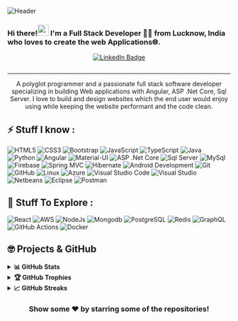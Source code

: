 ![Header](https://i.imgur.com/3JU0kZy.png)

### Hi there!<img src="https://media.giphy.com/media/hvRJCLFzcasrR4ia7z/giphy.gif" width="25"> I'm a Full Stack Developer :woman_technologist: from Lucknow, India who loves to create the web Applications🌐.

<div id="badges" align="center">
  <a href="https://www.linkedin.com/in/alisha-creator/">
    <img src="https://img.shields.io/badge/LinkedIn-blue?style=for-the-badge&logo=linkedin&logoColor=white" alt="LinkedIn Badge"/>
  </a>
</div>

<p align="center"><img src="https://komarev.com/ghpvc/?username=your-github-username&style=flat-square&color=blue" alt=""/></p>

----

<p align="center"> A polyglot programmer and a passionate full stack software developer specializing in building Web applications with Angular, ASP .Net Core, Sql Server. I love to build and design websites which the end user would enjoy using while keeping the website performant and the code clean.</p>

## ⚡ Stuff I know :

![HTML5](https://img.shields.io/badge/-HTML5-E34F26?style=flat-square&logo=html5&logoColor=white)
![CSS3](https://img.shields.io/badge/-CSS3-1572B6?style=flat-square&logo=css3)
![Bootstrap](https://img.shields.io/badge/-Bootstrap-7952B3?style=flat-square&logo=bootstrap&logoColor=white)
![JavaScript](https://img.shields.io/badge/-JavaScript-F7DF1E?style=flat-square&logo=javascript&logoColor=black)
![TypeScript](https://img.shields.io/badge/-TypeScript-007ACC?style=flat-square&logo=typescript&logoColor=white)
![Java](https://img.shields.io/badge/Java-ED8B00?style=flat-square&logo=java&logoColor=white)
![Python](https://img.shields.io/badge/-Python-3776AB?style=flat-square&logo=Python&logoColor=white)
![Angular](https://img.shields.io/badge/-Angular-a6120d?style=flat-square&logo=Angular&logoColor=white)
![Material-UI](https://img.shields.io/badge/-MaterialUI-0081CB?style=flat-square&logo=material-ui)
![ASP .Net Core](https://img.shields.io/badge/ASP.NETCore-5C2D91?style=flat-square&logo=.net&logoColor=white)
![Sql Server](https://img.shields.io/badge/-SqlServer-005571?style=flat-square&logo=sql-server&logoColor=white)
![MySql](https://img.shields.io/badge/-MySql-0082C9?style=flat-square&logo=sql-mysql&logoColor=white)
![Firebase](https://img.shields.io/badge/-Firebase-FFCA28?style=flat-square&logo=firebase&logoColor=black)
![Spring MVC](https://img.shields.io/badge/Spring-6DB33F?style=flat-square&logo=spring&logoColor=white)
![Hibernate](https://img.shields.io/badge/-Hibernate-E97627?style=flat-square&logo=java&logoColor=white)
![Android Development](https://img.shields.io/badge/AndroidDevelopment-3DDC84?style=flat-square&logo=android&logoColor=white)
![Git](https://img.shields.io/badge/-Git-black?style=flat-square&logo=git)
![GitHub](https://img.shields.io/badge/-GitHub-181717?style=flat-square&logo=github)
![Linux](https://img.shields.io/badge/-Linux-FCC624?style=flat-square&logo=linux&logoColor=black)
![Azure](https://img.shields.io/badge/-Azure-0080FF?style=flat-square&logo=microsoft-azure)
![Visual Studio Code](https://img.shields.io/badge/-VSCode-007ACC?style=flat-square&logo=visual-studio-code&logoColor=white)
![Visual Studio](https://img.shields.io/badge/-VisualStudio-5C2D91?style=flat-square&logo=visual-studio&logoColor=white)
![Netbeans](https://img.shields.io/badge/-Netbeans-007ACC?style=flat-square&logo=netbeans&logoColor=white)
![Eclipse](https://img.shields.io/badge/-Eclipse-blue?style=flat-square&logo=eclipse&logoColor=white)
![Postman](https://img.shields.io/badge/-Postman-b59c7e?style=flat-square&logo=postman&logoColor=white)

## 🤔 Stuff To Explore :

![React](https://img.shields.io/badge/-React-61DAFB?style=flat-square&logo=react&logoColor=black)
![AWS](https://img.shields.io/badge/-AWS-232F3E?style=flat-square&logo=amazon-aws)
![NodeJs](https://img.shields.io/badge/Node.js-43853D?style=flat-square&logo=node.js&logoColor=white)
![Mongodb](https://img.shields.io/badge/MongoDB-4EA94B?style=flat-square&logo=mongodb&logoColor=white)
![PostgreSQL](https://img.shields.io/badge/-PostgreSQL-336791?style=flat-square&logo=postgresql&logoColor=white)
![Redis](https://img.shields.io/badge/-Redis-DC382D?style=flat-square&logo=redis&logoColor=white)
![GraphQL](https://img.shields.io/badge/-GraphQL-E10098?style=flat-square&logo=graphql&logoColor=white)
![GitHub Actions](https://img.shields.io/badge/-GithubActions-2088FF?style=flat-square&logo=github-actions&logoColor=white)
![Docker](https://img.shields.io/badge/-Docker-2496ED?style=flat-square&logo=docker&logoColor=white)

## 🤓 Projects & GitHub

<details>
  <summary><b>📊 GitHub Stats</b></summary>
  <br />
  <img height="180em" src="https://github-readme-stats.vercel.app/api?username=Alisha-creator&bg_color=0D1117&title_color=f9826c&text_color=fdfdfd&icon_color=f9826c&show_icons=true&hide_border=true&&count_private=true&include_all_commits=true" />
  &nbsp;&nbsp;&nbsp;
  <img height="180em" src="https://github-readme-stats.vercel.app/api/top-langs/?username=Alisha-creator&bg_color=0D1117&title_color=f9826c&text_color=fdfdfd&show_icons=true&hide_border=true&layout=compact" />
</details>

<details>
  <summary><b>🏆 GitHub Trophies</b></summary>
  <br />
  <p align="center">
    <img src="https://github-profile-trophy.vercel.app/?username=Alisha-creator&row=1&column=6&margin-h=8&theme=darkhub&count_private=true&margin-w=15&no-frame=true" />
  </p>
</details>

<details>
  <summary><b>📈 GitHub Streaks</b></summary>
  <br />
  <p align="center">
    <img height="180em" src="https://github-readme-streak-stats.herokuapp.com/?user=Alisha-creator&theme=dark&hide_border=true&background=0D1117&stroke=0000&count_private=true&include_all_commits=true" />
    <img src="https://activity-graph.herokuapp.com/graph?username=Alisha-creator&count_private=true&hide_border=true&bg_color=0d1117&theme=github" />
  </p>
</details>

<div align="center">

### Show some ❤️ by starring some of the repositories!</div>

